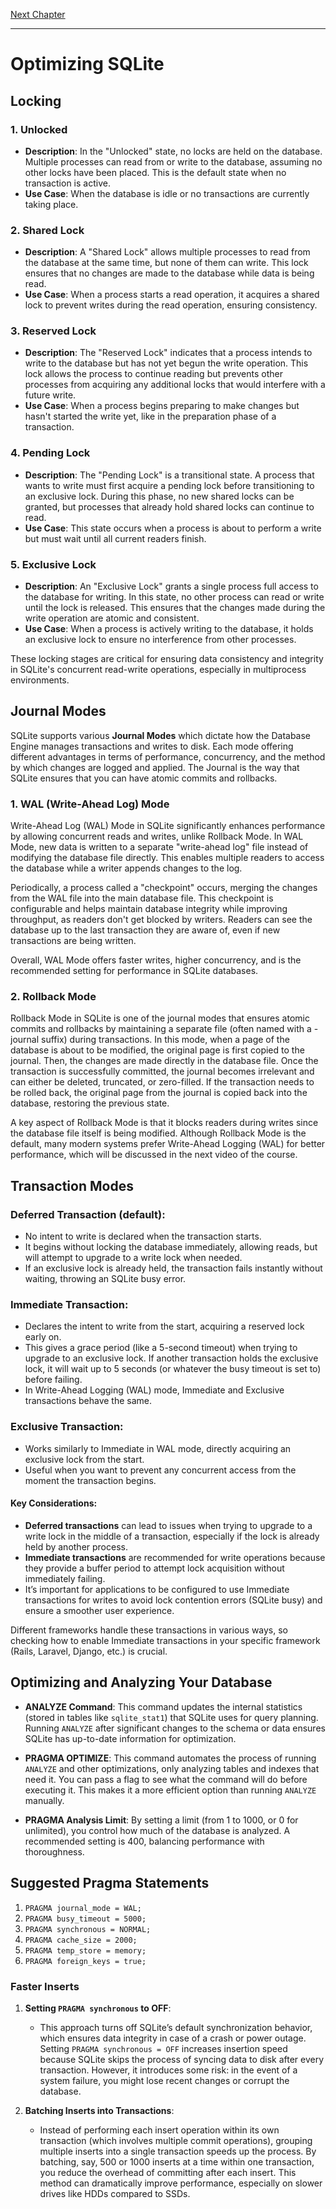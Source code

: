 [Next Chapter](../indexes/README.md)

---

# Optimizing SQLite

## Locking

### 1. Unlocked

- **Description**: In the "Unlocked" state, no locks are held on the database. Multiple processes can read from or write
  to the database, assuming no other locks have been placed. This is the default state when no transaction is active.
- **Use Case**: When the database is idle or no transactions are currently taking place.

### 2. Shared Lock

- **Description**: A "Shared Lock" allows multiple processes to read from the database at the same time, but none of them
  can write. This lock ensures that no changes are made to the database while data is being read.
- **Use Case**: When a process starts a read operation, it acquires a shared lock to prevent writes during the read
  operation, ensuring consistency.

### 3. Reserved Lock

- **Description**: The "Reserved Lock" indicates that a process intends to write to the database but has not yet begun
  the write operation. This lock allows the process to continue reading but prevents other processes from acquiring any
  additional locks that would interfere with a future write.
- **Use Case**: When a process begins preparing to make changes but hasn't started the write yet, like in the preparation
  phase of a transaction.

### 4. Pending Lock

- **Description**: The "Pending Lock" is a transitional state. A process that wants to write must first acquire a pending
  lock before transitioning to an exclusive lock. During this phase, no new shared locks can be granted, but processes
  that already hold shared locks can continue to read.
- **Use Case**: This state occurs when a process is about to perform a write but must wait until all current readers finish.

### 5. Exclusive Lock

- **Description**: An "Exclusive Lock" grants a single process full access to the database for writing. In this state,
  no other process can read or write until the lock is released. This ensures that the changes made during the write
  operation are atomic and consistent.
- **Use Case**: When a process is actively writing to the database, it holds an exclusive lock to ensure no interference
  from other processes.

These locking stages are critical for ensuring data consistency and integrity in SQLite's concurrent read-write operations,
especially in multiprocess environments.

## Journal Modes

SQLite supports various **Journal Modes** which dictate how the Database Engine manages transactions and writes to disk.
Each mode offering different advantages in terms of performance, concurrency, and the method by which changes are logged
and applied. The Journal is the way that SQLite ensures that you can have atomic commits and rollbacks.

### 1. WAL (Write-Ahead Log) Mode

Write-Ahead Log (WAL) Mode in SQLite significantly enhances performance by allowing concurrent reads and writes, unlike
Rollback Mode. In WAL Mode, new data is written to a separate "write-ahead log" file instead of modifying the database
file directly. This enables multiple readers to access the database while a writer appends changes to the log.

Periodically, a process called a "checkpoint" occurs, merging the changes from the WAL file into the main database file.
This checkpoint is configurable and helps maintain database integrity while improving throughput, as readers don't get
blocked by writers. Readers can see the database up to the last transaction they are aware of, even if new transactions
are being written.

Overall, WAL Mode offers faster writes, higher concurrency, and is the recommended setting for performance in SQLite databases.

### 2. Rollback Mode

Rollback Mode in SQLite is one of the journal modes that ensures atomic commits and rollbacks by maintaining a separate
file (often named with a -journal suffix) during transactions. In this mode, when a page of the database is about to be
modified, the original page is first copied to the journal. Then, the changes are made directly in the database file.
Once the transaction is successfully committed, the journal becomes irrelevant and can either be deleted, truncated, or
zero-filled. If the transaction needs to be rolled back, the original page from the journal is copied back into the database,
restoring the previous state.

A key aspect of Rollback Mode is that it blocks readers during writes since the database file itself is being modified.
Although Rollback Mode is the default, many modern systems prefer Write-Ahead Logging (WAL) for better performance, which
will be discussed in the next video of the course.

## Transaction Modes

### Deferred Transaction (default):

- No intent to write is declared when the transaction starts.
- It begins without locking the database immediately, allowing reads, but will attempt to upgrade to a write lock when needed.
- If an exclusive lock is already held, the transaction fails instantly without waiting, throwing an SQLite busy error.

### Immediate Transaction:

- Declares the intent to write from the start, acquiring a reserved lock early on.
- This gives a grace period (like a 5-second timeout) when trying to upgrade to an exclusive lock. If another transaction
  holds the exclusive lock, it will wait up to 5 seconds (or whatever the busy timeout is set to) before failing.
- In Write-Ahead Logging (WAL) mode, Immediate and Exclusive transactions behave the same.

### Exclusive Transaction:

- Works similarly to Immediate in WAL mode, directly acquiring an exclusive lock from the start.
- Useful when you want to prevent any concurrent access from the moment the transaction begins.

#### Key Considerations:

- **Deferred transactions** can lead to issues when trying to upgrade to a write lock in the middle of a transaction,
  especially if the lock is already held by another process.
- **Immediate transactions** are recommended for write operations because they provide a buffer period to attempt lock
  acquisition without immediately failing.
- It’s important for applications to be configured to use Immediate transactions for writes to avoid lock contention errors
  (SQLite busy) and ensure a smoother user experience.

Different frameworks handle these transactions in various ways, so checking how to enable Immediate transactions in your
specific framework (Rails, Laravel, Django, etc.) is crucial.

## Optimizing and Analyzing Your Database

- **ANALYZE Command**: This command updates the internal statistics (stored in tables like `sqlite_stat1`) that SQLite
  uses for query planning. Running `ANALYZE` after significant changes to the schema or data ensures SQLite has up-to-date
  information for optimization.

- **PRAGMA OPTIMIZE**: This command automates the process of running `ANALYZE` and other optimizations, only analyzing
  tables and indexes that need it. You can pass a flag to see what the command will do before executing it. This makes
  it a more efficient option than running `ANALYZE` manually.

- **PRAGMA Analysis Limit**: By setting a limit (from 1 to 1000, or 0 for unlimited), you control how much of the database
  is analyzed. A recommended setting is 400, balancing performance with thoroughness.

## Suggested Pragma Statements

1. `PRAGMA journal_mode = WAL;`
2. `PRAGMA busy_timeout = 5000;`
3. `PRAGMA synchronous = NORMAL;`
4. `PRAGMA cache_size = 2000;`
5. `PRAGMA temp_store = memory;`
6. `PRAGMA foreign_keys = true;`

### Faster Inserts

1. **Setting `PRAGMA synchronous` to OFF**:

   - This approach turns off SQLite’s default synchronization behavior, which ensures data integrity in case of a crash
     or power outage. Setting `PRAGMA synchronous = OFF` increases insertion speed because SQLite skips the process of
     syncing data to disk after every transaction. However, it introduces some risk: in the event of a system failure,
     you might lose recent changes or corrupt the database.

2. **Batching Inserts into Transactions**:
   - Instead of performing each insert operation within its own transaction (which involves multiple commit operations),
     grouping multiple inserts into a single transaction speeds up the process. By batching, say, 500 or 1000 inserts at
     a time within one transaction, you reduce the overhead of committing after each insert. This method can dramatically
     improve performance, especially on slower drives like HDDs compared to SSDs.
